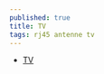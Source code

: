 ```yaml
---
published: true
title: TV
tags: rj45 antenne tv
---
```

- [TV](https://www.touslescables.com/bb/index.php?action=vthread&forum=6&topic=366)

